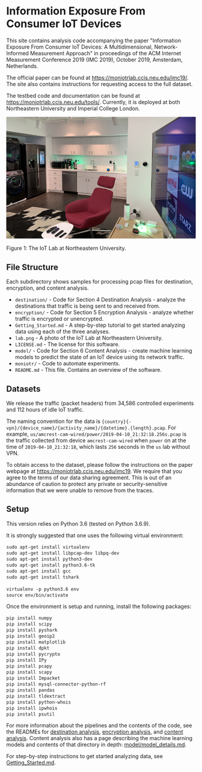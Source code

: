 # Information Exposure From Consumer IoT Devices

This site contains analysis code accompanying the paper "Information Exposure From Consumer IoT Devices: A Multidimensional, Network-Informed Measurement Approach" in proceedings of the ACM Internet Measurement Conference 2019 (IMC 2019), October 2019, Amsterdam, Netherlands. 

The official paper can be found at https://moniotrlab.ccis.neu.edu/imc19/. The site also contains instructions for requesting access to the full dataset.

The testbed code and documentation can be found at https://moniotrlab.ccis.neu.edu/tools/. Currently, it is deployed at both Northeastern University and Imperial College London. 

![GitHub Logo](lab.png)

Figure 1: The IoT Lab at Northeastern University.

## File Structure 

Each subdirectory shows samples for processing pcap files for destination, encryption, and content analysis.

- `destination/` - Code for Section 4 Destination Analysis - analyze the destinations that traffic is being sent to and received from.
- `encryption/` - Code for Section 5 Encryption Analysis - analyze whether traffic is encrypted or unencrypted.
- `Getting_Started.md` - A step-by-step tutorial to get started analyzing data using each of the three analyses.
- `lab.png` - A photo of the IoT Lab at Northeastern University.
- `LICENSE.md` - The license for this software.
- `model/` - Code for Section 6 Content Analysis - create machine learning models to predict the state of an IoT device using its network traffic.
- `moniotr/` - Code to automate experiments.
- `README.md` - This file. Contains an overview of the software.

## Datasets

We release the traffic (packet headers) from 34,586 controlled experiments and 112 hours of idle IoT traffic.

The naming convention for the data is `{country}{-vpn}/{device_name}/{activity_name}/{datetime}.{length}.pcap`. For example, `us/amcrest-cam-wired/power/2019-04-10_21:32:18.256s.pcap` is the traffic collected from device `amcrest-cam-wired` when `power` on at the time of `2019-04-10_21:32:18`, which lasts `256` seconds in the `us` lab without VPN.

To obtain access to the dataset, please follow the instructions on the paper webpage at https://moniotrlab.ccis.neu.edu/imc19. We require that you agree to the terms of our data sharing agreement. This is out of an abundance of caution to protect any private or security-sensitive information that we were unable to remove from the traces.

## Setup

This version relies on Python 3.6 (tested on Python 3.6.9).

It is strongly suggested that one uses the following virtual environment:
```
sudo apt-get install virtualenv
sudo apt-get install libpcap-dev libpq-dev
sudo apt-get install python3-dev
sudo apt-get install python3.6-tk
sudo apt-get install gcc
sudo apt-get install tshark

virtualenv -p python3.6 env
source env/bin/activate
```

Once the environment is setup and running, install the following packages:
```
pip install numpy
pip install scipy
pip install pyshark
pip install geoip2
pip install matplotlib
pip install dpkt
pip install pycrypto
pip install IPy
pip install pcapy
pip install scapy
pip install Impacket
pip install mysql-connector-python-rf
pip install pandas
pip install tldextract
pip install python-whois
pip install ipwhois
pip install psutil
```

For more information about the pipelines and the contents of the code, see the READMEs for [destination analysis](destination/README.md), [encryption analysis](encryption/README.md), and [content analysis](model/README.md). Content analysis also has a page describing the machine learning models and contents of that directory in depth: [model/model_details.md](model/model_details.md).

For step-by-step instructions to get started analyzing data, see [Getting_Started.md](Getting_Started.md).

